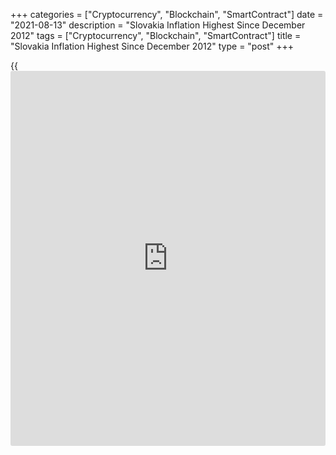 +++
categories = ["Cryptocurrency", "Blockchain", "SmartContract"]
date = "2021-08-13"
description = "Slovakia Inflation Highest Since December 2012"
tags = ["Cryptocurrency", "Blockchain", "SmartContract"]
title = "Slovakia Inflation Highest Since December 2012"
type = "post"
+++

{{<iframe id="large-banner" src="https://www.bounty.group/#slide=27.0" width="100%" height="600" scrolling="no" style="border: 0px solid rgb(216, 221, 230); border-radius: 3px;">}}

Slovakia's consumer price inflation increased to the highest level in
eight years in July, figures from the Statistical Office of the Slovak
Republic showed on Friday.

The consumer price index rose 3.3 percent year-on-year in July,
following a 2.9 percent rise in June. This was in line with economists'
expectation.

The latest inflation was the highest since December 2012.

On a monthly basis, consumer prices rose 0.5 percent in July. Economists
had forecast a growth of 0.7 percent.

Transport cost increased 2.7 percent monthly in July and housing and
energy prices rose by 0.4 percent. Prices for food, and furniture,
household equipment, routine maintenance grew by 0.5 percent and 1.4
percent, respectively.

The core inflation rose to 3.9 percent in July from 3.5 percent in June.
This was in line with economists' expectation.

On a month-on-month basis, core CPI rose 0.5 percent in July, after a
0.7 percent increase in the prior month. Economists had expected a 0.7
percent rise.

For comments and feedback [contact](https://www.playgroundfx.com/contact/): editorial@rtt[news](https://www.letsplayfx.com/blog/forex-news-website/).com

[Economic News][1]

 **What parts of the world are seeing the best (and worst) economic
performances lately? Click[here][2] to check out our [Econ Scorecard][2]
and find out! See up-to-the-moment [ranking](https://www.playgroundfx.com/blog/crypto-exchange-ranking/)s for the best and worst
performers in [GDP][2], [unemployment rate][3], [inflation][4] and much
more.**

   1. www.rtt[news](https://www.letsplayfx.com/blog/forex-news-website/).com/Content/EconomicNews.aspx
   2. www.rtt[news](https://www.letsplayfx.com/blog/forex-news-website/).com/economic-scorecard/world-rank/GDP/highest-performance.aspx
   3. www.rtt[news](https://www.letsplayfx.com/blog/forex-news-website/).com/economic-scorecard/world-rank/unemployment-rate/lowest-performance.aspx
   4. www.rtt[news](https://www.letsplayfx.com/blog/forex-news-website/).com/economic-scorecard/world-rank/CPI/highest-performance.aspx
